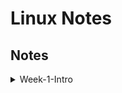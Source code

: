 # Linux Notes


## Notes

<details>
  <summary> Week-1-Intro</summary>

## Tue 16 April

- Windows vs Linux
    - Windows 
        - Windows server 
        - Web server IIS - 30% GUI
        - .exe file (executable files), MSI, affected by malware easily - program or installer. 

    - Linux 
        - TUI - text user interface
        - .rpm -> redhat package manager, Red hat, Fedora, CentOS, rpm is used to distribute and install software on linux systems, it provides a standward way of packaging software and managing its dependencies with the operating system, ensuring that all necessary components are installed
- Types of OS
    - Single user - single tasking - original MS-DOS (Microsoft Disk Operating System) 
    - Single user - multi-tasking - Windows, macOS - clients
    - Multi user - multitasking - Linux, unix

- Client - Server 
    - Client - software app or computer that accesses a service made available by a server
        - request services, depend on the servers to host the services/resoures they need
    - Server - computer/system that provides resources, data services, or programs to other computers, known as computers(clients) over network
        - provide services
        - resource management
- Ports
    - 1 - 1023  - well known ports used by system-level or root processes or by programs executed by priviledged users 
    - Port 21 - File transfer protocol
    - Port 22 - SSH - secure shell for secure remote logins and file transfers
    - Port 25 - SMTP for email transmissions
    - Port 443 - HTTPS
    - 1024 - 65535 => open ports

- RHEL 
    - In a Linux environment like Red Hat Enterprise Linux (RHEL), installing and configuring specific server software allows the system to function as that type of server.
    - installing a DNS server involves setting up the BIND (Berkeley Internet Name Domain) software package, which is the most widely used DNS software on the Internet and commonly used on Linux systems. If you install BIND on a RHEL server, it can indeed function as a DNS server.
    - sudo dnf install bind bind-utils
    - The main configuration file for BIND is /etc/named.conf.
    - Define zones and zone files in the configuration to specify how DNS requests should be handled and responded to.
    - Zone files are stored in /var/named by default. These files contain DNS records for the domains that your server is authoritative for, such as SOA records, A records, MX records, etc.
    - sudo systemctl enable named
    - sudo systemctl start named
    - sudo firewall-cmd --add-service=dns --permanent
    - sudo firewall-cmd --reload
    - dig @localhost example.com

- DHCP server setup
    - install the dhcp package and configure it to allocate IP addresses to client machines within the network.
    - sudo dnf install dhcp

## Wed 17 April 

- Architectur of unix
  - hardware (Processor ALU - arithmic logical unit) <--> kernel (core component of OS) <--> shell (interpreter - convert to machine language) <--> commands (predefined programs) <--> executed by users
  - RHEL - BASH shell 

- Kernel types
    - monolithic kernel - Linux
    - micro - windows 
- Kernel manages : device info, multitasking info, file system info. 
    - Resource management - Kernel manages and allocates system resources like CPU time, memory, and disk space to various processes running on the computer
    - process management - It handles the creation, execution and termination of processes. Each command you run in Bash, for instance, results in the kernel creating and managing processes
    - device drivers - kernel includes drivers that allow it to work with different hardware devices
    - System calls - 
- Virtulisation
    - Window -> Hyper-V - Hyper-V is Microsoft's hardware virtualization product. It lets you create and run a software version of a computer, called a virtual machine. Each virtual machine acts like a complete computer, running an operating system and programs. Hyper-V runs directly on the hardware, or can be hosted in Windows, making it a Type 1 or Type 2 hypervisor depending on the configuration.
    - Linux - KVM (Kernel based virtual machine)
    - Oracle -> virtual Box
    - VMware -> workstation 

## Thurs 18 April 
- systemd
- journald



- Networking, https://www.youtube.com/playlist?list=PL7zRJGi6nMRzg0LdsR7F3olyLGoBcIvvg

</details>

